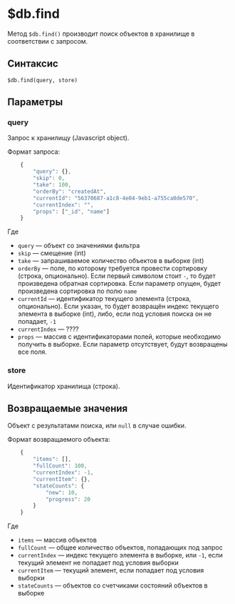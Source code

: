 # $db.find

Метод `$db.find()` производит поиск объектов в хранилище в соответствии с запросом.

## Синтаксис

```
$db.find(query, store)
```

## Параметры

### query
Запрос к хранилищу (Javascript object).

Формат запроса:

```Javascript
    {
        "query": {},
        "skip": 0,
        "take": 100,
        "orderBy": "createdAt",
        "currentId": "56370687-a1c8-4e04-9eb1-a755ca0de570",
        "currentIndex": "",
        "props": ["_id", "name"]
    }
```
Где
* `query`&nbsp;&mdash; объект со значениями фильтра
* `skip`&nbsp;&mdash; смещение (int)
* `take`&nbsp;&mdash; запрашиваемое количество объектов в выборке (int)
* `orderBy`&nbsp;&mdash; поле, по которому требуется провести сортировку (строка, опционально).
Если первый символом стоит `-`, то будет произведена обратная сортировка.
Если параметр опущен, будет произведена сортировка по полю `name`
* `currentId`&nbsp;&mdash; идентификатор текущего элемента (строка, опционально).
Если указан, то будет возвращён индекс текущего элемента в выборке (int), либо, если под условия поиска он не попадает, `-1`
* `currentIndex`&nbsp;&mdash; ????
* `props`&nbsp;&mdash; массив с идентификаторами полей, которые необходимо получить в выборке.
Если параметр отсутствует, будут возвращены все поля.

### store
Идентификатор хранилища (строка).

## Возвращаемые значения
Объект с результатами поиска, или `null` в случае ошибки.

Формат возвращаемого объекта:

```Javascript
    {
        "items": [],
        "fullCount": 100,
        "currentIndex": -1,
        "currentItem": {},
        "stateCounts": {
            "new": 10,
            "progress": 20
        }
    }
```

Где
* `items`&nbsp;&mdash; массив объектов
* `fullCount`&nbsp;&mdash; общее количество объектов, попадающих под запрос
* `currentIndex`&nbsp;&mdash; индекс текущего элемента в выборке, или  `-1`, если текущий элемент не попадает под условия выборки
* `currentItem`&nbsp;&mdash; текущий элемент, если попадает под условия выборки
* `stateCounts`&nbsp;&mdash; объектов со счетчиками состояний объектов в выборке
